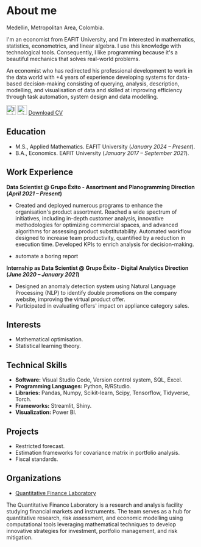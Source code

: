 # About me
Medellin, Metropolitan Area, Colombia.

I'm an economist from EAFIT University, and I'm interested in mathematics, statistics, econometrics, and linear algebra. I use this knowledge with technological tools. Consequently, I like programming because it's a beautiful mechanics that solves real-world problems.

An economist who has redirected his professional development to work in the data world with +4 years of experience developing systems for data-based decision-making consisting of querying, analysis, description, modelling, and visualisation of data and skilled at improving efficiency through task automation, system design and data modelling.

[<img title="linkedin" alt="linkedin" src="assets/linkedin.png" style="width:25px;height:25px;">](https://www.linkedin.com/in/juan-camilo-olaya-monsalve-004771242/)
[<img title="github" alt="github" src="assets/github.png" style="width:25px;height:25px;">](https://github.com/JuanCamiloOlaya)
[Download CV]()

## Education
- M.S., Applied Mathematics. EAFIT University (*January 2024 – Present*).
- B.A., Economics. EAFIT University (*January 2017 – September 2021*).

## Work Experience
**Data Scientist @ Grupo Éxito - Assortment and Planogramming Direction (_April 2021 – Present_)**
- Created and deployed numerous programs to enhance the organisation's product assortment. Reached a wide spectrum of initiatives, including in-depth customer analysis, innovative methodologies for optimizing commercial spaces, and advanced algorithms for assessing product substitutability. Automated workflow designed to increase team productivity, quantified by a reduction in execution time. Developed KPIs to enrich analysis for decision-making.

- automate a boring report

**Internship as Data Scientist @ Grupo Éxito - Digital Analytics Direction (_June 2020 – January 2021_)**
- Designed an anomaly detection system using Natural Language Processing (NLP) to identify double promotions on the company website, improving the virtual product offer.
- Participated in evaluating offers' impact on appliance category sales.

## Interests
- Mathematical optimisation.
- Statistical learning theory.

## Technical Skills
- **Software:** Visual Studio Code, Version control system, SQL, Excel.
- **Programming Languages:** Python, R/RStudio.
- **Libraries:** Pandas, Numpy, Scikit-learn, Scipy, Tensorflow, Tidyverse, Torch.
- **Frameworks:** Streamlit, Shiny.
- **Visualization:** Power BI.

## Projects
- Restricted forecast.
- Estimation frameworks for covariance matrix in portfolio analysis.
- Fiscal standards.

## Organizations
- [Quantitative Finance Laboratory](https://github.com/QuantitativeFinanceLab)

The Quantitative Finance Laboratory is a research and analysis facility studying financial markets and instruments. The team serves as a hub for quantitative research, risk assessment, and economic modelling using computational tools leveraging mathematical techniques to develop innovative strategies for investment, portfolio management, and risk mitigation.
